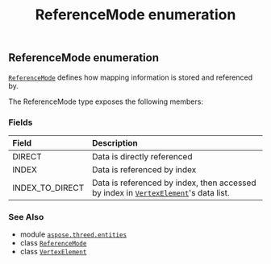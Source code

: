 ﻿---
title: ReferenceMode enumeration
second_title: Aspose.3D for Python via .NET API References
description: 
type: docs
weight: 700
url: /python-net/aspose.threed.entities/referencemode/
is_root: false
---

## ReferenceMode enumeration

[`ReferenceMode`](/3d/python-net/aspose.threed.entities/referencemode) defines how mapping information is stored and referenced by.



The ReferenceMode type exposes the following members:

### Fields
| Field | Description |
| :- | :- |
| DIRECT | Data is directly referenced |
| INDEX | Data is referenced by index |
| INDEX_TO_DIRECT | Data is referenced by index, then accessed by index in [`VertexElement`](/3d/python-net/aspose.threed.entities/vertexelement)'s data list. |



### See Also
* module [`aspose.threed.entities`](..)
* class [`ReferenceMode`](/3d/python-net/aspose.threed.entities/referencemode)
* class [`VertexElement`](/3d/python-net/aspose.threed.entities/vertexelement)
